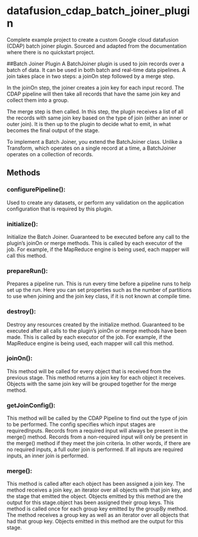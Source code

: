 # datafusion_cdap_batch_joiner_plugin
Complete example project to create a custom Google cloud datafusion (CDAP) batch joiner plugin. Sourced and adapted from the documentation where there is no quickstart project.

##Batch Joiner Plugin
A BatchJoiner plugin is used to join records over a batch of data. It can be used in both batch and real-time data pipelines. A join takes place in two steps: a joinOn step followed by a merge step.

In the joinOn step, the joiner creates a join key for each input record. The CDAP pipeline will then take all records that have the same join key and collect them into a group.

The merge step is then called. In this step, the plugin receives a list of all the records with same join key based on the type of join (either an inner or outer join). It is then up to the plugin to decide what to emit, in what becomes the final output of the stage.

To implement a Batch Joiner, you extend the BatchJoiner class. Unlike a Transform, which operates on a single record at a time, a BatchJoiner operates on a collection of records.

## Methods
### configurePipeline():
Used to create any datasets, or perform any validation on the application configuration that is required by this plugin.
### initialize():
Initialize the Batch Joiner. Guaranteed to be executed before any call to the plugin’s joinOn or merge methods. This is called by each executor of the job. For example, if the MapReduce engine is being used, each mapper will call this method.
### prepareRun():
Prepares a pipeline run. This is run every time before a pipeline runs to help set up the run. Here you can set properties such as the number of partitions to use when joining and the join key class, if it is not known at compile time.
### destroy():
Destroy any resources created by the initialize method. Guaranteed to be executed after all calls to the plugin’s joinOn or merge methods have been made. This is called by each executor of the job. For example, if the MapReduce engine is being used, each mapper will call this method.
### joinOn():
This method will be called for every object that is received from the previous stage. This method returns a join key for each object it receives. Objects with the same join key will be grouped together for the merge method.
### getJoinConfig():
This method will be called by the CDAP Pipeline to find out the type of join to be performed. The config specifies which input stages are requiredInputs. Records from a required input will always be present in the merge() method. Records from a non-required input will only be present in the merge() method if they meet the join criteria. In other words, if there are no required inputs, a full outer join is performed. If all inputs are required inputs, an inner join is performed.
### merge():
This method is called after each object has been assigned a join key. The method receives a join key, an iterator over all objects with that join key, and the stage that emitted the object. Objects emitted by this method are the output for this stage.object has been assigned their group keys. This method is called once for each group key emitted by the groupBy method. The method receives a group key as well as an iterator over all objects that had that group key. Objects emitted in this method are the output for this stage.